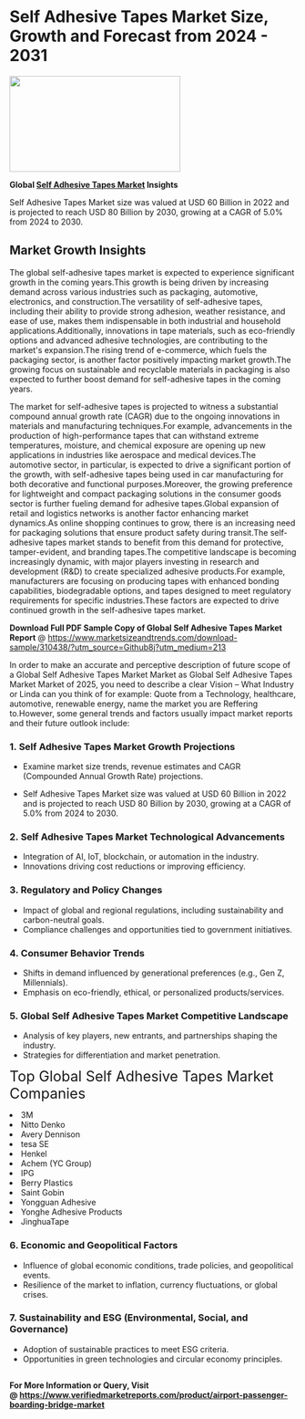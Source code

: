 <H1>Self Adhesive Tapes Market Size, Growth and Forecast from 2024 - 2031</H1><img class="aligncenter size-medium wp-image-584254" src="https://thirdeyenews.in/wp-content/uploads/2024/09/Global-Market-Research-300x168.jpeg" alt="" width="300" height="168" /><p><strong>Global&nbsp;<a href="https://www.marketsizeandtrends.com/download-sample/310438/?utm_source=Github8j?utm_medium=213">Self Adhesive Tapes Market</a> Insights</strong></p><p>Self Adhesive Tapes Market size was valued at USD 60 Billion in 2022 and is projected to reach USD 80 Billion by 2030, growing at a CAGR of 5.0% from 2024 to 2030.</p><p><h2>Market Growth Insights</h2> <p>The global self-adhesive tapes market is expected to experience significant growth in the coming years.This growth is being driven by increasing demand across various industries such as packaging, automotive, electronics, and construction.The versatility of self-adhesive tapes, including their ability to provide strong adhesion, weather resistance, and ease of use, makes them indispensable in both industrial and household applications.Additionally, innovations in tape materials, such as eco-friendly options and advanced adhesive technologies, are contributing to the market's expansion.The rising trend of e-commerce, which fuels the packaging sector, is another factor positively impacting market growth.The growing focus on sustainable and recyclable materials in packaging is also expected to further boost demand for self-adhesive tapes in the coming years.</p> <p>The market for self-adhesive tapes is projected to witness a substantial compound annual growth rate (CAGR) due to the ongoing innovations in materials and manufacturing techniques.For example, advancements in the production of high-performance tapes that can withstand extreme temperatures, moisture, and chemical exposure are opening up new applications in industries like aerospace and medical devices.The automotive sector, in particular, is expected to drive a significant portion of the growth, with self-adhesive tapes being used in car manufacturing for both decorative and functional purposes.Moreover, the growing preference for lightweight and compact packaging solutions in the consumer goods sector is further fueling demand for adhesive tapes.Global expansion of retail and logistics networks is another factor enhancing market dynamics.As online shopping continues to grow, there is an increasing need for packaging solutions that ensure product safety during transit.The self-adhesive tapes market stands to benefit from this demand for protective, tamper-evident, and branding tapes.The competitive landscape is becoming increasingly dynamic, with major players investing in research and development (R&D) to create specialized adhesive products.For example, manufacturers are focusing on producing tapes with enhanced bonding capabilities, biodegradable options, and tapes designed to meet regulatory requirements for specific industries.These factors are expected to drive continued growth in the self-adhesive tapes market.<p><span class=""><strong>Download Full PDF Sample Copy of Global Self Adhesive Tapes Market Report</strong> @ <a href="https://www.marketsizeandtrends.com/download-sample/310438/?utm_source=Github8j?utm_medium=213" target="_blank">https://www.marketsizeandtrends.com/download-sample/310438/?utm_source=Github8j?utm_medium=213</a></span></p><p>In order to make an accurate and perceptive description of future scope of a Global&nbsp;Self Adhesive Tapes Market Market as Global&nbsp;Self Adhesive Tapes Market Market of 2025, you need to describe a clear Vision &ndash; What Industry or Linda can you think of for example: Quote from a Technology, healthcare, automotive, renewable energy, name the market you are Reffering to.However, some general trends and factors usually impact market reports and their future outlook include:</p><h3>1.&nbsp;<strong>Self Adhesive Tapes Market Growth Projections</strong></h3><ul><li>Examine market size trends, revenue estimates and CAGR (Compounded Annual Growth Rate) projections.</li><li><p>Self Adhesive Tapes Market size was valued at USD 60 Billion in 2022 and is projected to reach USD 80 Billion by 2030, growing at a CAGR of 5.0% from 2024 to 2030.</p></li></ul><h3>2.&nbsp;<strong>Self Adhesive Tapes Market Technological Advancements</strong></h3><ul><li>Integration of AI, IoT, blockchain, or automation in the industry.</li><li>Innovations driving cost reductions or improving efficiency.</li></ul><h3>3.&nbsp;<strong>Regulatory and Policy Changes</strong></h3><ul><li>Impact of global and regional regulations, including sustainability and carbon-neutral goals.</li><li>Compliance challenges and opportunities tied to government initiatives.</li></ul><h3>4.&nbsp;<strong>Consumer Behavior Trends</strong></h3><ul><li>Shifts in demand influenced by generational preferences (e.g., Gen Z, Millennials).</li><li>Emphasis on eco-friendly, ethical, or personalized products/services.</li></ul><h3>5.&nbsp;<strong>Global Self Adhesive Tapes Market Competitive Landscape</strong></h3><ul><li>Analysis of key players, new entrants, and partnerships shaping the industry.</li><li>Strategies for differentiation and market penetration.</li></ul><p data-pm-slice="1 1 []"><span style="color: inherit; font-family: inherit; font-size: 25px;">Top Global Self Adhesive Tapes Market Companies</span></p><div class="" data-test-id=""><p><li>3M</li><li> Nitto Denko</li><li> Avery Dennison</li><li> tesa SE</li><li> Henkel</li><li> Achem (YC Group)</li><li> IPG</li><li> Berry Plastics</li><li> Saint Gobin</li><li> Yongguan Adhesive</li><li> Yonghe Adhesive Products</li><li> JinghuaTape</li></p></div><h3>6.&nbsp;<strong>Economic and Geopolitical Factors</strong></h3><ul><li>Influence of global economic conditions, trade policies, and geopolitical events.</li><li>Resilience of the market to inflation, currency fluctuations, or global crises.</li></ul><h3>7.&nbsp;<strong>Sustainability and ESG (Environmental, Social, and Governance)</strong></h3><ul><li>Adoption of sustainable practices to meet ESG criteria.</li><li>Opportunities in green technologies and circular economy principles.</li></ul><h2><strong style="font-size: 14px;">For More Information or Query, Visit @&nbsp;</strong><a style="background-color: #ffffff; font-size: 14px;" href="https://www.marketsizeandtrends.com/report/self-adhesive-tapes-market/" target="_blank">https://www.verifiedmarketreports.com/product/airport-passenger-boarding-bridge-market</a></h2>